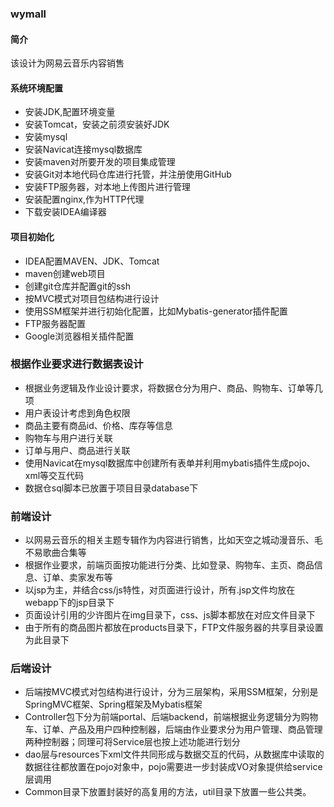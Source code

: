 ### wymall
#### 简介
该设计为网易云音乐内容销售
#### 系统环境配置
- 安装JDK,配置环境变量
- 安装Tomcat，安装之前须安装好JDK
- 安装mysql
- 安装Navicat连接mysql数据库
- 安装maven对所要开发的项目集成管理
- 安装Git对本地代码仓库进行托管，并注册使用GitHub
- 安装FTP服务器，对本地上传图片进行管理
- 安装配置nginx,作为HTTP代理
- 下载安装IDEA编译器
#### 项目初始化
- IDEA配置MAVEN、JDK、Tomcat
- maven创建web项目
- 创建git仓库并配置git的ssh
- 按MVC模式对项目包结构进行设计
- 使用SSM框架并进行初始化配置，比如Mybatis-generator插件配置
- FTP服务器配置
- Google浏览器相关插件配置
### 根据作业要求进行数据表设计
- 根据业务逻辑及作业设计要求，将数据仓分为用户、商品、购物车、订单等几项
- 用户表设计考虑到角色权限
- 商品主要有商品id、价格、库存等信息
- 购物车与用户进行关联
- 订单与用户、商品进行关联
- 使用Navicat在mysql数据库中创建所有表单并利用mybatis插件生成pojo、xml等交互代码
- 数据仓sql脚本已放置于项目目录database下
### 前端设计
- 以网易云音乐的相关主题专辑作为内容进行销售，比如天空之城动漫音乐、毛不易歌曲合集等
- 根据作业要求，前端页面按功能进行分类、比如登录、购物车、主页、商品信息、订单、卖家发布等
- 以jsp为主，并结合css/js特性，对页面进行设计，所有.jsp文件均放在webapp下的jsp目录下
- 页面设计引用的少许图片在img目录下，css、js脚本都放在对应文件目录下
- 由于所有的商品图片都放在products目录下，FTP文件服务器的共享目录设置为此目录下
### 后端设计
- 后端按MVC模式对包结构进行设计，分为三层架构，采用SSM框架，分别是SpringMVC框架、Spring框架及Mybatis框架
- Controller包下分为前端portal、后端backend，前端根据业务逻辑分为购物车、订单、产品及用户四种控制器，后端由作业要求分为用户管理、商品管理两种控制器；同理可将Service层也按上述功能进行划分
- dao层与resources下xml文件共同形成与数据交互的代码，从数据库中读取的数据往往都放置在pojo对象中，pojo需要进一步封装成VO对象提供给service层调用
- Common目录下放置封装好的高复用的方法，util目录下放置一些公共类。
